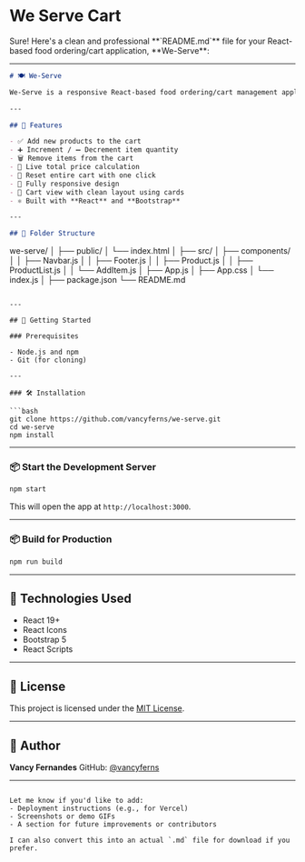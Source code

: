 <h1>We Serve Cart</h1>
Sure! Here's a clean and professional **`README.md`** file for your React-based food ordering/cart application, **We-Serve**:

---

```markdown
# 🍽️ We-Serve

We-Serve is a responsive React-based food ordering/cart management application. It allows users to view a list of food items, adjust quantities, remove items, and see the total amount dynamically — all with a clean and modern UI.

---

## 🔧 Features

- ✅ Add new products to the cart
- ➕ Increment / ➖ Decrement item quantity
- 🗑️ Remove items from the cart
- 🧾 Live total price calculation
- 🔁 Reset entire cart with one click
- 📱 Fully responsive design
- 🛒 Cart view with clean layout using cards
- ⚛️ Built with **React** and **Bootstrap**

---

## 📁 Folder Structure

```

we-serve/
│
├── public/
│   └── index.html
│
├── src/
│   ├── components/
│   │   ├── Navbar.js
│   │   ├── Footer.js
│   │   ├── Product.js
│   │   ├── ProductList.js
│   │   └── AddItem.js
│   ├── App.js
│   ├── App.css
│   └── index.js
│
├── package.json
└── README.md

````

---

## 🚀 Getting Started

### Prerequisites

- Node.js and npm
- Git (for cloning)

---

### 🛠️ Installation

```bash
git clone https://github.com/vancyferns/we-serve.git
cd we-serve
npm install
````

---

### 📦 Start the Development Server

```bash
npm start
```

This will open the app at `http://localhost:3000`.

---

### 📦 Build for Production

```bash
npm run build
```

---

## 🧪 Technologies Used

* React 19+
* React Icons
* Bootstrap 5
* React Scripts

---

## 📄 License

This project is licensed under the [MIT License](LICENSE).

---

## 🙌 Author

**Vancy Fernandes**
GitHub: [@vancyferns](https://github.com/vancyferns)

---

```

Let me know if you'd like to add:
- Deployment instructions (e.g., for Vercel)
- Screenshots or demo GIFs
- A section for future improvements or contributors

I can also convert this into an actual `.md` file for download if you prefer.
```
